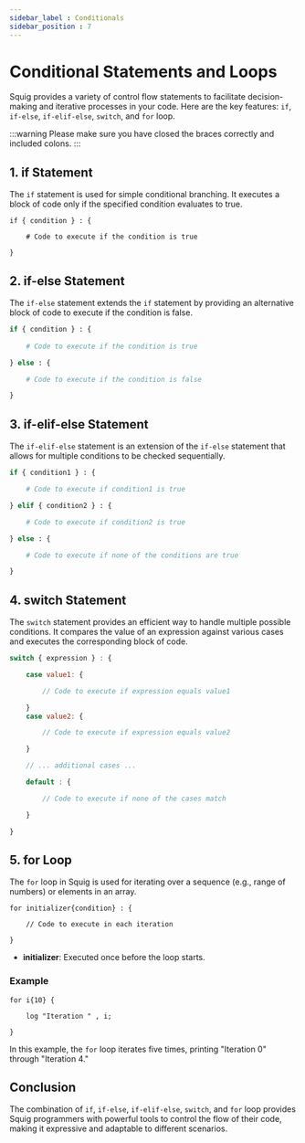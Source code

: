 ```yaml
---
sidebar_label : Conditionals
sidebar_position : 7
---
```


# Conditional Statements and Loops

Squig provides a variety of control flow statements to facilitate decision-making and iterative processes in your code. Here are the key features: `if`, `if-else`, `if-elif-else`, `switch`, and `for` loop.

:::warning
Please make sure you have closed the braces correctly and included colons.
:::

## 1. if Statement

The `if` statement is used for simple conditional branching. It executes a block of code only if the specified condition evaluates to true.

```squig
if { condition } : {

    # Code to execute if the condition is true

}
```

## 2. if-else Statement

The `if-else` statement extends the `if` statement by providing an alternative block of code to execute if the condition is false.

```python
if { condition } : {
    
    # Code to execute if the condition is true

} else : {

    # Code to execute if the condition is false

}
```

## 3. if-elif-else Statement

The `if-elif-else` statement is an extension of the `if-else` statement that allows for multiple conditions to be checked sequentially.

```python
if { condition1 } : {

    # Code to execute if condition1 is true

} elif { condition2 } : {

    # Code to execute if condition2 is true

} else : {

    # Code to execute if none of the conditions are true

}
```

## 4. switch Statement

The `switch` statement provides an efficient way to handle multiple possible conditions. It compares the value of an expression against various cases and executes the corresponding block of code.

```javascript
switch { expression } : {

    case value1: {

        // Code to execute if expression equals value1

    }
    case value2: {

        // Code to execute if expression equals value2

    }

    // ... additional cases ...

    default : {

        // Code to execute if none of the cases match

    }

}

```

## 5. for Loop

The `for` loop in Squig is used for iterating over a sequence (e.g., range of numbers) or elements in an array.

```squig
for initializer{condition} : {

    // Code to execute in each iteration

}
```

- **initializer**: Executed once before the loop starts.

### Example

```squig
for i{10} {

    log "Iteration " , i;
    
}
```

In this example, the `for` loop iterates five times, printing "Iteration 0" through "Iteration 4."

## Conclusion

The combination of `if`, `if-else`, `if-elif-else`, `switch`, and `for` loop provides Squig programmers with powerful tools to control the flow of their code, making it expressive and adaptable to different scenarios.
